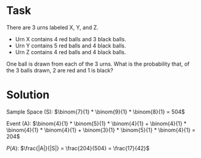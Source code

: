 # Task

There are 3 urns labeled X, Y, and Z.

* Urn X contains 4 red balls and 3 black balls.
* Urn Y contains 5 red balls and 4 black balls.
* Urn Z contains 4 red balls and 4 black balls.

One ball is drawn from each of the 3 urns. What is the probability that, of the 3 balls drawn, 2 are red and 1 is black?

# Solution

Sample Space (S): $\binom{7}{1} * \binom{9}{1} * \binom{8}{1} = 504$

Event (A): $\binom{4}{1} * \binom{5}{1} * \binom{4}{1} + \binom{4}{1} * \binom{4}{1} * \binom{4}{1} + \binom{3}{1} *
\binom{5}{1} * \binom{4}{1} = 204$

$P(A)$: $\frac{|A|}{|S|} = \frac{204}{504} = \frac{17}{42}$